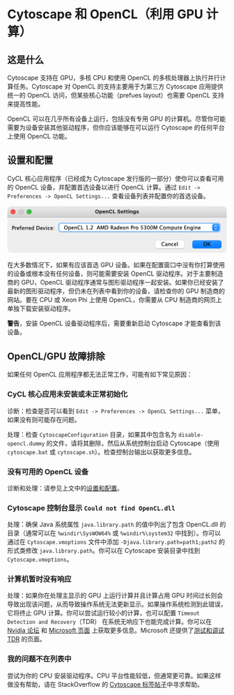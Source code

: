 # Cytoscape 和 OpenCL（利用 GPU 计算）

## 这是什么

Cytoscape 支持在 GPU，多核 CPU 和使用 OpenCL 的多核处理器上执行并行计算任务。Cytoscape 对 OpenCL 的支持主要用于为第三方 Cytoscape 应用提供统一的 OpenCL 访问，但某些核心功能（prefues layout）也需要 OpenCL 支持来提高性能。

OpenCL 可以在几乎所有设备上运行，包括没有专用 GPU 的计算机。尽管你可能需要为设备安装其他驱动程序，但你应该能够在可以运行 Cytoscape 的任何平台上使用 OpenCL 功能。

## 设置和配置

CyCL 核心应用程序（已经成为 Cytoscape 发行版的一部分）使你可以查看可用的 OpenCL 设备，并配置首选设备以进行 OpenCL 计算。通过 `Edit -> Preferences -> OpenCL Settings...` 查看设备列表并配置你的首选设备。

![](images/cytoscape-and-opencl/opencl-settings.png)

在大多数情况下，如果有应该首选 GPU 设备。如果在配置窗口中没有你打算使用的设备或根本没有任何设备，则可能需要安装 OpenCL 驱动程序。对于主要制造商的 GPU，OpenCL 驱动程序通常与图形驱动程序一起安装。如果你已经安装了最新的图形驱动程序，但仍未在列表中看到你的设备，请检查你的 GPU 制造商的网站。要在 CPU 或 Xeon Phi 上使用 OpenCL，你需要从 CPU 制造商的网页上单独下载安装驱动程序。

**警告**，安装 OpenCL 设备驱动程序后，需要重新启动 Cytoscape 才能查看到该设备。

## OpenCL/GPU 故障排除

如果任何 OpenCL 应用程序都无法正常工作，可能有如下常见原因：

### CyCL 核心应用未安装或未正常初始化

诊断：检查是否可以看到 `Edit -> Preferences -> OpenCL Settings...` 菜单，如果没有则可能存在问题。

处理：检查 `CytoscapeConfiguration` 目录，如果其中包含名为 `disable-opencl.dummy` 的文件，请将其删除，然后从系统控制台启动 Cytoscape（使用 `cytoscape.bat` 或 `cytoscape.sh`）。检查控制台输出以获取更多信息。

### 没有可用的 OpenCL 设备

诊断和处理：请参见上文中的[设置和配置](#设置和配置)。

### Cytoscape 控制台显示 `Could not find OpenCL.dll`

处理：确保 Java 系统属性 `java.library.path` 的值中列出了包含 OpenCL.dll 的目录（通常可以在 `%windir\SysWOW64%` 或 `%windir%\system32` 中找到）。你可以通过在 `Cytoscape.vmoptions` 文件中添加 `-Djava.library.path=path1;path2` 的形式类修改 `java.library.path`。你可以在 Cytoscape 安装目录中找到 `Cytoscape.vmoptions`。

### 计算机暂时没有响应

处理：如果你在处理主显示的 GPU 上运行计算并且计算占用 GPU 时间过长则会导致出现该问题，从而导致操作系统无法更新显示。如果操作系统检测到此错误，它将终止 GPU 计算。你可以尝试运行较小的计算，也可以配置 `Timeout Detection and Recovery`（TDR） 在系统无响应下也能完成计算。你可以在 [Nvidia 论坛](https://forums.developer.nvidia.com/t/display-driver-stopped-responding-and-has-recovered-wddm-timeout-detection-and-recovery/15056) 和 [Microsoft 页面](https://docs.microsoft.com/zh-cn/windows-hardware/drivers/display/timeout-detection-and-recovery) 上获取更多信息。Microsoft 还提供了[测试和调试 TDR](https://docs.microsoft.com/zh-cn/windows-hardware/drivers/display/tdr-registry-keys) 的页面。

### 我的问题不在列表中

尝试为你的 CPU 安装驱动程序。CPU 平台性能较低，但通常更可靠。如果这样做没有帮助，请在 StackOverflow 的 [Cytoscape 标签帖子](https://stackoverflow.com/questions/tagged/cytoscape?sort=newest)中寻求帮助。
